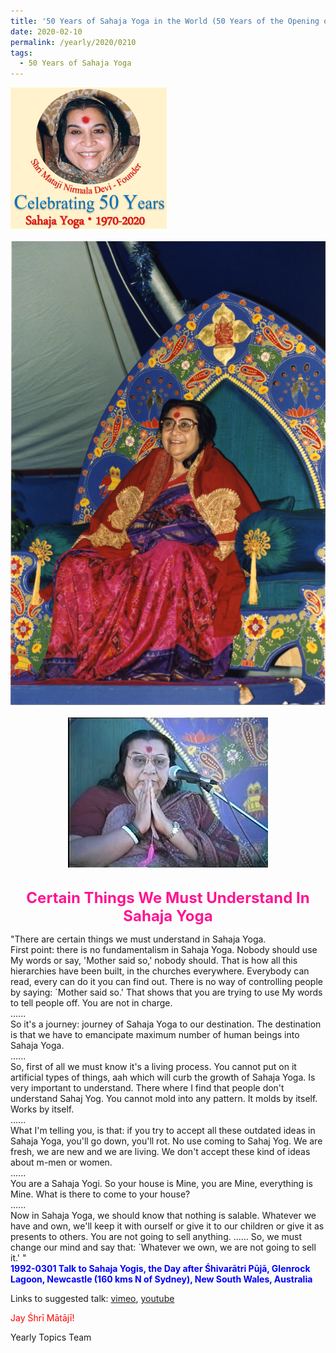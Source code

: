 ```yaml
---
title: '50 Years of Sahaja Yoga in the World (50 Years of the Opening of the Sahasrāra Chakra), Post 6'
date: 2020-02-10
permalink: /yearly/2020/0210
tags:
  - 50 Years of Sahaja Yoga
---
```


<div style="text-align: left"><img src="/images/Celebrating50YearsSahajaYoga.png" width="250" /></div><br>

<div style="text-align: center"><img src="/images/image312.png" /></div><br>

<div style="text-align: center"><img src="/images/image313.jpeg" /></div>

<br>
<p style="color:DeepPink; text-align:center">
<font size="+2"><b>Certain Things We Must Understand In Sahaja Yoga</b><br></font>
</p>

<p>
"There are certain things we must understand in Sahaja Yoga.<br>
First point: there is no fundamentalism in Sahaja Yoga. Nobody should use My words or say, 'Mother said so,' nobody should. That is how all this hierarchies have been built, in the churches everywhere. Everybody can read, every can do it you can find out. There is no way of controlling people by saying: `Mother said so.' That shows that you are trying to use My words to tell people off. You are not in charge.<br>
......<br>
So it's a journey: journey of Sahaja Yoga to our destination. The destination is that we have to emancipate maximum number of human beings into Sahaja Yoga.<br> 
......<br>
So, first of all we must know it's a living process. You cannot put on it artificial types of things, aah which will curb the growth of Sahaja Yoga. Is very important to understand. There where I find that people don't understand Sahaj Yog. You cannot mold into any pattern. It molds by itself. Works by itself.<br>
......<br>
What I'm telling you, is that: if you try to accept all these outdated ideas in Sahaja Yoga, you'll go down, you'll rot. No use coming to Sahaj Yog. We are fresh, we are new and we are living. We don't accept these kind of ideas about m-men or women.<br> 
......<br>
You are a Sahaja Yogi. So your house is Mine, you are Mine, everything is Mine. What is there to come to your house?<br>
......<br>
Now in Sahaja Yoga, we should know that nothing is salable. Whatever we have and own, we'll keep it with ourself or give it to our children or give it as presents to others. You are not going to sell anything. ...... So, we must change our mind and say that: `Whatever we own, we are not going to sell it.' "<br>
<font color="blue"><b>1992-0301 Talk to Sahaja Yogis, the Day after Śhivarātri Pūjā, Glenrock Lagoon, Newcastle (160 kms N of Sydney), New South Wales, Australia</b></font><br>
</p>

Links to suggested talk: <a href="https://vimeo.com/57769944"> vimeo</a>, <a href="https://www.youtube.com/watch?v=KYkP7_V7D-s"> youtube</a><br>

<p style="color:red;">Jay Śhrī Mātājī!<br></p>

Yearly Topics Team